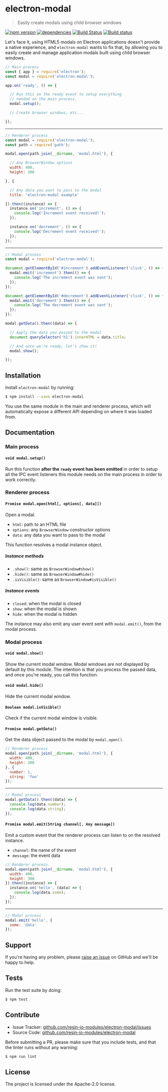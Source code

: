 electron-modal
==============

> Easily create modals using child browser windows

[![npm version](https://badge.fury.io/js/electron-modal.svg)](http://badge.fury.io/js/electron-modal)
[![dependencies](https://david-dm.org/resin-io/electron-modal.svg)](https://david-dm.org/resin-io/electron-modal.svg)
[![Build Status](https://travis-ci.org/resin-io-modules/electron-modal.svg?branch=master)](https://travis-ci.org/resin-io-modules/electron-modal)
[![Build status](https://ci.appveyor.com/api/projects/status/ulwk1nnh7l8209xg/branch/master?svg=true)](https://ci.appveyor.com/project/resin-io-modules/electron-modal/branch/master)

Let's face it, using HTML5 modals on Electron applications doesn't provide a
native experience, and `electron-modal` wants to fix that, by allowing you to
easily create and manage application modals built using child browser windows.

```js
// Main process
const { app } = require('electron');
const modal = require('electron-modal');

app.on('ready', () => {

  // Run this on the ready event to setup everything
  // needed on the main process.
  modal.setup();

  // Create browser windows, etc...

});
```

***

```js
// Renderer process
const modal = require('electron-modal');
const path = require('path');

modal.open(path.join(__dirname, 'modal.html'), {

  // Any BrowserWindow options
  width: 400,
  height: 300

}, {

  // Any data you want to pass to the modal
  title: 'electron-modal example'

}).then((instance) => {
  instance.on('increment', () => {
    console.log('Increment event received!');
  });

  instance.on('decrement', () => {
    console.log('Decrement event received!');
  });
});
```

***

```js
// Modal process
const modal = require('electron-modal');

document.getElementById('#increment').addEventListener('click', () => {
  modal.emit('increment').then(() => {
    console.log('The increment event was sent');
  });
});

document.getElementById('#decrement').addEventListener('click', () => {
  modal.emit('decrement').then(() => {
    console.log('The decrement event was sent');
  });
});

modal.getData().then((data) => {

  // Apply the data you passed to the modal
  document.querySelector('h1').innerHTML = data.title;

  // And once we're ready, let's show it!
  modal.show();

});
```

Installation
------------

Install `electron-modal` by running:

```sh
$ npm install --save electron-modal
```

You use the same module in the main and renderer process, which will
automatically expose a different API depending on where it was loaded from.

Documentation
-------------

### Main process

#### `void modal.setup()`

Run this function **after the `ready` event has been emitted** in order to
setup all the IPC event listeners this module needs on the main process in
order to work correctly.

### Renderer process

#### `Promise modal.open(html[, options[, data]])`

Open a modal.

- `html`: path to an HTML file
- `options`: any `BrowserWindow` constructor options
- `data`: any data you want to pass to the modal

This function resolves a modal instance object.

##### Instance methods

- `.show()`: same as `BrowserWindow#show()`
- `.hide()`: same as `BrowserWindow#hide()`
- `.isVisible()`: same as `BrowserWindow#isVisible()`

##### Instance events

- `closed`: when the modal is closed
- `show`: when the modal is shown
- `hide`: when the modal is hidden

The instance may also emit any user event sent with `modal.emit()`, from the
modal process.

### Modal process

#### `void modal.show()`

Show the current modal window. Modal windows are not displayed by default by
this module. The intention is that you process the passed data, and once you're
ready, you call this function.

#### `void modal.hide()`

Hide the current modal window.

#### `Boolean modal.isVisible()`

Check if the current modal window is visible.

#### `Promise modal.getData()`

Get the data object passed to the modal by `modal.open()`.

```js
// Renderer process
modal.open(path.join(__dirname, 'modal.html'), {
  width: 400,
  height: 300
}, {
  number: 1,
  string: 'foo'
});
```

***

```js
// Modal process
modal.getData().then((data) => {
  console.log(data.number);
  console.log(data.string);
});
```

#### `Promise modal.emit(String channel[, Any message])`

Emit a custom event that the renderer process can listen to on the resolved
instance.

- `channel`: the name of the event
- `message`: the event data

```js
// Renderer process
modal.open(path.join(__dirname, 'modal.html'), {
  width: 400,
  height: 300
}).then((instance) => {
  instance.on('hello', (data) => {
    console.log(data.some);
  });
});
```

***

```js
// Modal process
modal.emit('hello', {
  some: 'data'
});
```

Support
-------

If you're having any problem, please [raise an
issue](https://github.com/resin-io-modules/electron-modal/issues/new) on
GitHub and we'll be happy to help.

Tests
-----

Run the test suite by doing:

```sh
$ npm test
```

Contribute
----------

- Issue Tracker:
  [github.com/resin-io-modules/electron-modal/issues](https://github.com/resin-io-modules/electron-modal/issues)
- Source Code:
  [github.com/resin-io-modules/electron-modal](https://github.com/resin-io-modules/electron-modal)

Before submitting a PR, please make sure that you include tests, and that the
linter runs without any warning:

```sh
$ npm run lint
```

License
-------

The project is licensed under the Apache-2.0 license.
